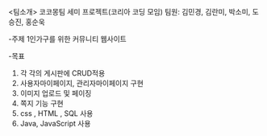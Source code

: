 <팀소개>
코코몽팀 세미 프로젝트(코리아 코딩 모임)
팀원: 김민경, 김란미, 박소미, 도승진, 홍순욱


-주제
1인가구를 위한 커뮤니티 웹사이트

-목표
1. 각 각의 게시판에 CRUD적용
2. 사용자마이페이지, 관리자마이페이지 구현
3. 이미지 업로드 및 페이징
5. 쪽지 기능 구현
6. css , HTML , SQL 사용
7. Java, JavaScript 사용


